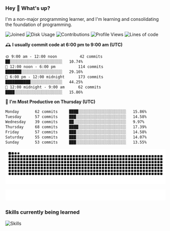 ### Hey :wave: What's up?

I'm a non-major programming learner, and I'm learning and consolidating the foundation of programming.

<!--START_SECTION:waka-->
![Joined](http://img.shields.io/badge/Joined-7%20years%20ago-6D67E4?style=flat&labelColor=453C67)
![Disk Usage](http://img.shields.io/badge/Github%27s%20Storage-603.5%20MB-FD841F?style=flat&labelColor=E14D2A)
![Contributions](http://img.shields.io/badge/Contributions%20in%202023-578-7DCE13?style=flat&labelColor=2B7A0B)
![Profile Views](http://img.shields.io/badge/Profile%20Views-1-3AB4F2?style=flat&labelColor=0078AA)
![Lines of code](https://img.shields.io/badge/Lines%20of%20code-2%20Million%20Lines%20of%20code-FF8B8B?style=flat&labelColor=EB4747)

🕰️ **I usually commit code at 6:00 pm to 9:00 am (UTC)** 

```text
🌞 9:00 am - 12:00 noon          42 commits     ██░░░░░░░░░░░░░░░░░░░░░░░   10.74% 
🌆 12:00 noon - 6:00 pm          114 commits    ███████░░░░░░░░░░░░░░░░░░   29.16% 
🌃 6:00 pm - 12:00 midnight      173 commits    ███████████░░░░░░░░░░░░░░   44.25% 
🌙 12:00 midnight - 9:00 am      62 commits     ████░░░░░░░░░░░░░░░░░░░░░   15.86%
```
📅 **I'm Most Productive on Thursday (UTC)** 

```text
Monday       62 commits     ████░░░░░░░░░░░░░░░░░░░░░   15.86% 
Tuesday      57 commits     ███░░░░░░░░░░░░░░░░░░░░░░   14.58% 
Wednesday    39 commits     ██░░░░░░░░░░░░░░░░░░░░░░░   9.97% 
Thursday     68 commits     ████░░░░░░░░░░░░░░░░░░░░░   17.39% 
Friday       57 commits     ███░░░░░░░░░░░░░░░░░░░░░░   14.58% 
Saturday     55 commits     ███░░░░░░░░░░░░░░░░░░░░░░   14.07% 
Sunday       53 commits     ███░░░░░░░░░░░░░░░░░░░░░░   13.55%
```

<!--END_SECTION:waka-->

![Snake animation](https://raw.githubusercontent.com/dirname/dirname/output/snake.svg)

![metrics](github-metrics.svg)

### Skills currently being learned

![Skills](https://skillicons.dev/icons?i=linux,rust,go,solidity,typescript,bash,git,postgres,mysql,redis,mongo,docker,kubernetes,grafana,prometheus)
